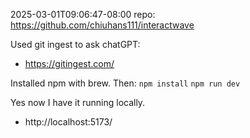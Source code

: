 2025-03-01T09:06:47-08:00
repo: https://github.com/chiuhans111/interactwave

Used git ingest to ask chatGPT:
- https://gitingest.com/

Installed npm with brew.
Then:
`npm install`
`npm run dev`

Yes now I have it running locally.
- http://localhost:5173/

